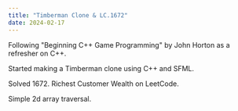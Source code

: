 ```yaml
---
title: "Timberman Clone & LC.1672"
date: 2024-02-17
---
```

Following "Beginning C++ Game Programming" by John Horton as a refresher on C++.

Started making a Timberman clone using C++ and SFML.

Solved 1672. Richest Customer Wealth on LeetCode.

Simple 2d array traversal.